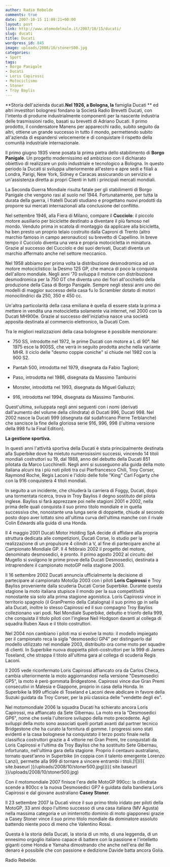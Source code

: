 ```yaml
---
author: Radio Rebelde
comments: true
date: 2007-10-15 11:09:21+00:00
layout: post
link: http://www.atomodelmale.it/2007/10/15/ducati/
slug: ducati
title: Ducati
wordpress_id: 845
image: uploads/2008/10/stoner500.jpg
categories:
- Sport
tags:
- Borgo Panigale
- Ducati
- Loris Capirossi
- Motociclismo
- Stoner
- Troy Baylis
---
```


**Storia dell'azienda ducati.**Nel 1926, a Bologna, la** famiglia Ducati ** ed altri investitori bolognesi fondano la Società Radio Brevetti Ducati, con l'intento di produrre industrialmente componenti per la nascente industria delle trasmissioni radio, basati su brevetti di Adriano Ducati. Il primo prodotto, il condensatore Manens per apparecchi radio, subito seguito da altri, ottiene un grande successo in tutto il mondo, permettendo subito all'azienda di espandersi velocemente e di conquistare il rispetto della comunità industriale internazionale.

Il primo giugno 1935 viene posata la prima pietra dello stabilimento di **Borgo Panigale**. Un progetto modernissimo ed ambizioso con il dichiarato obiettivo di realizzare un polo industriale e tecnologico a Bologna. In questo periodo la Ducati si sviluppa ulteriormente all'estero e apre sedi e filiali a Londra, Parigi, New York, Sidney e Caracas assicurando un servizio e un'assistenza diretta ai propri Clienti in tutti i principali mercati mondiali.

La Seconda Guerra Mondiale risulta fatale per gli stabilimenti di Borgo Panigale che vengono rasi al suolo nel 1944. Fortunatamente, per tutta la durata della guerra, i fratelli Ducati studiano e progettano nuovi prodotti da proporre sui mercati internazionali alla conclusione del conflitto.

Nel settembre 1946, alla Fiera di Milano, compare il **Cucciolo**: il piccolo motore ausiliario per biciclette destinato a diventare il più famoso nel mondo. Venduto prima in scatola di montaggio da applicare alla bicicletta, ha ben presto un proprio telaio costruito dalla Caproni di Trento (altro marchio famoso in campo aeronautico) su brevetto di Capellino. In breve tempo il Cucciolo diventa una vera e propria motocicletta in miniatura. Grazie al successo del Cucciolo e dei suoi derivati, Ducati diventa un marchio affermato anche nel settore meccanico.

Nel 1958 abbiamo per prima volta la distribuzione desmodromica ad un motore motociclistico: la Desmo 125 GP, che manca di poco la conquista dell'alloro mondiale. Negli anni '70 sviluppa il motore con distribuzione desmodromica per la 750 GT che diventa uno dei fiori all'occhiello della produzione della Casa di Borgo Panigale. Sempre negli stessi anni uno dei modelli di maggior successo della casa fu lo Scrambler dotato di motori monocilindrici da 250, 350 e 450 cc.

Un'altra particolarità della casa emiliana è quella di essere stata la prima a mettere in vendita una motocicletta solamente via internet, nel 2000 con la Ducati MH900e. Grazie al successo dell'iniziativa nasce una società apposita destinata al commercio elettronico, la Ducati Com.

Tra le migliori realizzazioni della casa bolognese è possibile menzionare:

	
  * 750 SS, introdotte nel 1972, le prime Ducati con motore a L di 90°. Nel 1975      esce la 900SS, che verrà in seguito prodotta anche nella variante MHR. Il ciclo delle "desmo coppie coniche" si chiude nel 1982 con la 900 S2.

	
  * Pantah 500, introdotta nel 1979, disegnata da Fabio Taglioni;

	
  * Paso, introdotta nel 1986, disegnata da Massimo Tamburini

	
  * Monster, introdotta nel 1993, disegnata da Miguel Galluzzi;

	
  * 916, introdotta nel 1994, disegnata da Massimo Tamburini.

Quest'ultima, sviluppata negli anni seguenti con i nomi (derivati dall'aumento del volume della cilindrata) di Ducati 996, Ducati 998. Nel 2002 nasce la Ducati 999 (disegnata dal sudafricano Pierre Terblanche) che sancisce la fine della gloriosa serie 916, 996, 998 (l'ultima versione della 998 fu la Final Edition).

**La gestione sportiva.**

In questi anni l'attività sportiva della Ducati è stata principalmente destinata alla Superbike dove ha mietuto numerosissimi successi, vincendo 14 titoli mondiali costruttori su 19, dal 1988, anno del debutto della Ducati 851 pilotata da Marco Lucchinelli. Negli anni si susseguono alla guida della moto italiana alcuni tra i più noti piloti tra cui Pierfrancesco Chili, Troy Corser, Raymond Roche, Regis Laconi e l'idolo delle folle "King" Carl Fogarty che con la 916 conquisterà 4 titoli mondiali.

In seguito a un incidente, che chiuderà la carriera di Foggy, Ducati, dopo una tormentata ricerca, trova in Troy Bayliss il degno sostituto del pilota inglese. Bayliss si farà apprezzare poi nelle stagioni 2001 e 2002, nella prima delle quali conquista il suo primo titolo mondiale e in quella successiva che, nonostante una lunga serie di doppiette, chiude al secondo posto dopo aver lottato sino all'ultima curva dell'ultima manche con il rivale Colin Edwards alla guida di una Honda.

Il 4 maggio 2001 Ducati Motor Holding SpA decide di affidare alla propria struttura dedicata alle competizioni, Ducati Corse, lo studio per la realizzazione di un propulsore 4 cilindri a V, al fine di partecipare anche al Campionato Mondiale GP. Il 4 febbraio 2002 il progetto del motore, denominato desmosedici, è pronto. Il primo agosto 2002 al circuito del Mugello si svolgono le prime prove della Ducati Desmosedici, destinata a intraprendere il campionato motoGP nella stagione 2003.

Il 16 settembre 2002 Ducati annuncia ufficialmente la decisione di partecipare al campionato MotoGp 2003 con i piloti **Loris Capirossi** e Troy Bayliss proveniente dalla scuderia Ducati Corse Superbike. Durante questa stagione la moto italiana stupisce il mondo per la sua competitività nonostante sia solo alla prima stagione agonistica. Loris Capirossi vince in territorio spagnolo (il GranPremio della Catalogna) il suo primo gp in sella alla Ducati, inoltre lo stesso Capirossi ed il suo compagno Troy Bayliss collezionano vari podi. Nel Mondiale Superbike, debutto e trionfo della 999, che conquista il titolo piloti con l'inglese Neil Hodgson davanti al collega di squadra Ruben Xaus e il titolo costruttori.

Nel 2004 non cambiano i piloti ma si evolve la moto: il modello impiegato per il campionato reca la sigla "desmosedici GP4" per distinguerlo dal modello utilizzato nel mondiale 2003, distribuito ora come moto per squadre di clienti. In Superbike nuova doppietta piloti-costruttori per la 999 di James Toseland, che strappa il titolo all'ultima gara al collega di scuderia Regis Laconi.

Il 2005 vede riconfermato Loris Capirossi affiancato ora da Carlos Checa, cambia ulteriormente la moto aggiornandosi nella versione "Desmosedici GP5", la moto è però gommata Bridgestone. Capirossi vince due Gran Premi consecutivi in Malesia e Giappone, proprio in casa della Honda. In Superbike la 999 ufficiale di Toseland e Laconi deve abdicare in favore della Suzuki guidata da Troy Corser, per la più classica delle "vendette degli ex".

Nel motomondiale 2006 la squadra Ducati ha schierato ancora Loris Capirossi, ma affiancato da Sete Gibernau. La moto era la "Desmosedici GP6", nome che svela l'ulteriore sviluppo della moto precedente. Agli sviluppi della moto sono associati quelli portati avanti dal partner tecnico Bridgestone che ha curato la fornitura di gomme. I progressi sono stati evidenti e la casa bolognese ha conquistato il terzo posto finale nella classifica costruttori grazie a 4 vittorie nei Gran Premi, tre conquistati da Loris Capirossi e l'ultima da Troy Bayliss che ha sostituito Sete Gibernau, infortunato, nell'ultima gara della stagione. Proprio il centauro australiano, tornato quest'anno in Superbike (in coppia con il talento emergente Lorenzo Lanzi), permette alla 999 di tornare a vincere entrambi i titoli.[![]({{ site.baseurl }}/uploads/2008/10/stoner500.jpg)]({{ site.baseurl }}/uploads/2008/10/stoner500.jpg)

Con il motomondiale 2007 finisce l'era delle MotoGP 990cc: la cilindrata scende a 800cc e la nuova Desmosedici GP7 è guidata dalla bandiera Loris Capirossi e dal giovane australiano **Casey Stoner**.

Il 23 settembre 2007 la Ducati vince il suo primo titolo iridato per piloti della MotoGP, 33 anni dopo l'ultimo successo di una casa italiana (MV Agusta) nella massima categoria e un ininterrotto dominio di moto giapponesi grazie a Casey Stoner vince il suo primo titolo mondiale da dominatore assoluto battendo niente poco di meno che Valentino Rossi.

Questa è la storia della Ducati, la storia di un mito, di una leggenda, di un ennesimo orgoglio italiano capace di battere con la passione e l'intelletto giganti come Honda e Yamaha dimostrando che anche nell'era del Re denaro è possibile che con passione e dedizione Davide batta ancora Golia.

Radio Rebelde.

